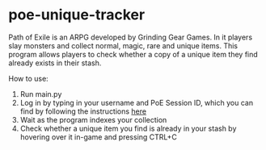 # poe-unique-tracker
Path of Exile is an ARPG developed by Grinding Gear Games. In it players slay monsters and collect normal, magic, rare and unique items. This program allows players to check whether a copy of a unique item they find already exists in their stash.

How to use:

1. Run main.py
2. Log in by typing in your username and PoE Session ID, which you can find by following the instructions [here](https://www.gamepressure.com/newsroom/how-to-find-poe-session-id/z74e59)
3. Wait as the program indexes your collection
4. Check whether a unique item you find is already in your stash by hovering over it in-game and pressing CTRL+C

[](DoneIndexing.png)
